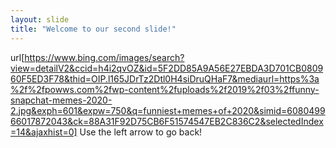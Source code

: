 ```yaml
---
layout: slide
title: "Welcome to our second slide!"
---
```

url[https://www.bing.com/images/search?view=detailV2&ccid=h4i2qvOZ&id=5F2DD85A9A56E27EBDA3D701CB080960F5ED3F78&thid=OIP.l165JDrTz2Dtl0H4siDruQHaF7&mediaurl=https%3a%2f%2fpowws.com%2fwp-content%2fuploads%2f2019%2f03%2ffunny-snapchat-memes-2020-2.jpg&exph=601&expw=750&q=funniest+memes+of+2020&simid=608049966017872043&ck=88A31F92D75CB6F51574547EB2C836C2&selectedIndex=14&ajaxhist=0]
Use the left arrow to go back!
